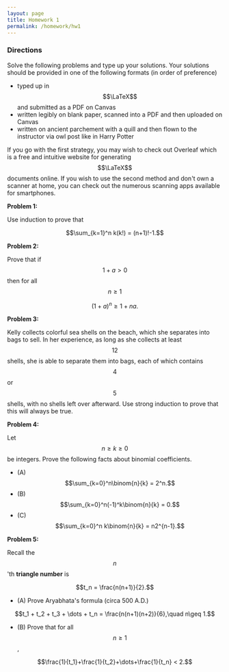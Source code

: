 ```yaml
---
layout: page
title: Homework 1
permalink: /homework/hw1
---
```


### Directions
Solve the following problems and type up your solutions.  Your solutions should be provided in one of the following formats (in order of preference)
* typed up in $$\LaTeX$$ and submitted as a PDF on Canvas
* written legibly on blank paper, scanned into a PDF and then uploaded on Canvas
* written on ancient parchement with a quill and then flown to the instructor via owl post like in Harry Potter

If you go with the first strategy, you may wish to check out Overleaf which is a free and intuitive website for generating $$\LaTeX$$ documents online.
If you wish to use the second method and don't own a scanner at home, you can check out the numerous scanning apps available for smartphones.

**Problem 1:**

Use induction to prove that

$$\sum_{k=1}^n k(k!) = (n+1)!-1.$$

**Problem 2:**

Prove that if $$1+a>0$$ then for all $$n\geq 1$$ 

$$(1 + a)^n\geq 1+na.$$

**Problem 3:**

Kelly collects colorful sea shells on the beach, which she separates into bags to sell.
In her experience, as long as she collects at least $$12$$ shells, she is able
to separate them into bags, each of which contains $$4$$ or $$5$$ shells, with
no shells left over afterward.
Use strong induction to prove that this will always be true.

**Problem 4:** 

Let $$n\geq k\geq 0$$ be integers.
Prove the following facts about binomial coefficients.

* (A) $$\sum_{k=0}^n\binom{n}{k} = 2^n.$$
* (B) $$\sum_{k=0}^n(-1)^k\binom{n}{k} = 0.$$
* (C) $$\sum_{k=0}^n k\binom{n}{k} = n2^{n-1}.$$

**Problem 5:** 

Recall the $$n$$'th **triangle number** is 

$$t_n = \frac{n(n+1)}{2}.$$

* (A) Prove Aryabhata's formula (circa 500 A.D.)

$$t_1 + t_2 + t_3 + \dots + t_n = \frac{n(n+1)(n+2)}{6},\quad n\geq 1.$$

* (B) Prove that for all $$n\geq 1$$,

$$\frac{1}{t_1}+\frac{1}{t_2}+\dots+\frac{1}{t_n} < 2.$$



